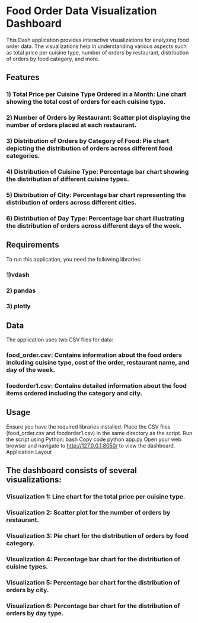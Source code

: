 # Food Order Data Visualization Dashboard
This Dash application provides interactive visualizations for analyzing food order data. The visualizations help in understanding various aspects such as total price per cuisine type, number of orders by restaurant, distribution of orders by food category, and more.

## Features
### 1) Total Price per Cuisine Type Ordered in a Month: Line chart showing the total cost of orders for each cuisine type.
### 2) Number of Orders by Restaurant: Scatter plot displaying the number of orders placed at each restaurant.
### 3) Distribution of Orders by Category of Food: Pie chart depicting the distribution of orders across different food categories.
### 4) Distribution of Cuisine Type: Percentage bar chart showing the distribution of different cuisine types.
### 5) Distribution of City: Percentage bar chart representing the distribution of orders across different cities.
### 6) Distribution of Day Type: Percentage bar chart illustrating the distribution of orders across different days of the week.

## Requirements
To run this application, you need the following libraries:
### 1)vdash
### 2) pandas
### 3) plotly

## Data
The application uses two CSV files for data:

### food_order.csv: Contains information about the food orders including cuisine type, cost of the order, restaurant name, and day of the week.
### foodorder1.csv: Contains detailed information about the food items ordered including the category and city.

## Usage
Ensure you have the required libraries installed.
Place the CSV files (food_order.csv and foodorder1.csv) in the same directory as the script.
Run the script using Python:
bash
Copy code
python app.py
Open your web browser and navigate to http://127.0.0.1:8050/ to view the dashboard.
Application Layout

## The dashboard consists of several visualizations:

### Visualization 1: Line chart for the total price per cuisine type.
### Visualization 2: Scatter plot for the number of orders by restaurant.
### Visualization 3: Pie chart for the distribution of orders by food category.
### Visualization 4: Percentage bar chart for the distribution of cuisine types.
### Visualization 5: Percentage bar chart for the distribution of orders by city.
### Visualization 6: Percentage bar chart for the distribution of orders by day type.
